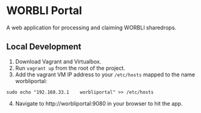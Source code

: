 # WORBLI Portal

A web application for processing and claiming WORBLI sharedrops.

## Local Development

1. Download Vagrant and Virtualbox.
2. Run `vagrant up` from the root of the project.
3. Add the vagrant VM IP address to your `/etc/hosts` mapped to the name worbliportal:
```
sudo echo "192.168.33.1    worbliportal" >> /etc/hosts
```
4. Navigate to http://worbliportal:9080 in your browser to hit the app.